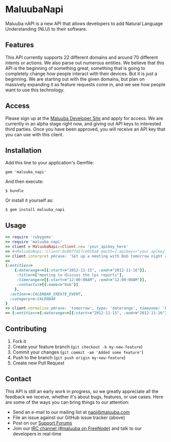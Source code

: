 MaluubaNapi
===========

Maluuba nAPI is a new API that allows developers to add Natural Language Understanding (NLU)
to their software.

Features
--------

This API currently supports 22 different domains and around 70 different intents or actions.
We also parse out numerous entities. We believe that this API is the beginning of something great,
something that is going to completely change how people interact with their devices. But it is
just a beginning. We are starting out with the given domains, but plan on massively expanding it as
feature requests come in, and we see how people want to use this technology.

Access
------

Please sign up at the [Maluuba Developer Site](http://developer.maluuba.com) and apply for access.
We are currently in an alpha stage right now, and giving out API keys to interested third parties.
Once you have been approved, you will receive an API key that you can use with this client.

## Installation

Add this line to your application's Gemfile:

    gem 'maluuba_napi'

And then execute:

    $ bundle

Or install it yourself as:

    $ gem install maluuba_napi

## Usage

```ruby
>> require 'rubygems'
>> require 'maluuba_napi'
>> client = MaluubaNapi::Client.new 'your_apikey_here'
=> #<MaluubaNapi::Client:0x007fd17ca01ba8 @auth={:apikey=>"your_apikey_here"}> 
>> client.interpret phrase: 'Set up a meeting with Bob tomorrow night at 7 PM to discuss the TPS reports'
=> 
{:entities=>
    {:daterange=>[{:start=>"2012-11-15", :end=>"2012-11-16"}],
     :title=>["meeting to discuss the tps reports"],
     :timerange=>[{:start=>"12:00:00AM", :end=>"12:00:00AM"}],
     :contacts=>[{:name=>"bob"}]
    },
  :action=>:CALENDAR_CREATE_EVENT,
  :category=>:CALENDAR
}
>> client.normalize phrase: 'tomorrow', type: 'daterange', timezone: 'EST'
=> {:entities=>{:daterange=>[{:start=>"2012-11-15", :end=>"2012-11-16"}]}, :context=>{:timezone=>"EST"}}
```

## Contributing

1. Fork it
2. Create your feature branch (`git checkout -b my-new-feature`)
3. Commit your changes (`git commit -am 'Added some feature'`)
4. Push to the branch (`git push origin my-new-feature`)
5. Create new Pull Request

Contact
-------

This API is still an early work in progress, so we greatly appreciate all the feedback we receive,
whether it's about bugs, features, or use cases. Here are some of the ways you can bring things
to our attention:

  * Send an e-mail to our mailing list at [napi@maluuba.com](mailto:napi@maluuba.com)
  * File an issue against our GitHub issue tracker (above)
  * Post on our [Support Forums](http://developer.maluuba.com/forum)
  * Join our [IRC channel (#maluuba on FreeNode)](irc://freenode.net/#maluuba) and talk to our developers in real-time
